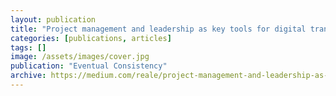 ```yaml
---
layout: publication
title: "Project management and leadership as key tools for digital transformation. Interview with Marisa Ciarlo"
categories: [publications, articles]
tags: []
image: /assets/images/cover.jpg
publication: "Eventual Consistency"
archive: https://medium.com/reale/project-management-and-leadership-as-key-tools-for-digital-transformation-1668b45fa67a
---
```


